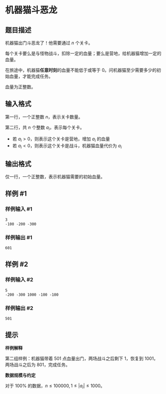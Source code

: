 # 机器猫斗恶龙

## 题目描述

机器猫出门斗恶龙了！他需要通过 $n$ 个关卡。

每个关卡要么是与怪物战斗，扣除一定的血量；要么是营地，给机器猫增加一定的血量。

在旅途中，机器猫**任意时刻**的血量不能低于或等于 $0$。问机器猫至少需要多少的初始血量，才能完成任务。

血量为正整数。

## 输入格式

第一行，一个正整数 $n$，表示关卡数量。

第二行，共 $n$ 个整数 $a_i$，表示每个关卡。
- 若 $a_i>0$，则表示这个关卡是营地，增加 $a_i$ 的血量
- 若 $a_i<0$，则表示这个关卡是战斗，机器猫血量代价为 $a_i$

## 输出格式

仅一行，一个正整数，表示机器猫需要的初始血量。

## 样例 #1

### 样例输入 #1
```
3
-100 -200 -300
```

### 样例输出 #1

```
601
```

## 样例 #2

### 样例输入 #2
```
5
-200 -300 1000 -100 -100
```

### 样例输出 #2

```
501
```

## 提示

**样例解释**

第二组样例：机器猫带着 $501$ 点血量出门，两场战斗之后剩下 $1$，恢复到 $1001$，两场战斗之后为 $801$，完成任务。

**数据规模与约定**

对于 $100\%$ 的数据，$n\leq 100000, 1\leq |a_i|\leq 1000$。


